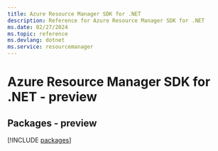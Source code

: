 ```yaml
---
title: Azure Resource Manager SDK for .NET
description: Reference for Azure Resource Manager SDK for .NET
ms.date: 02/27/2024
ms.topic: reference
ms.devlang: dotnet
ms.service: resourcemanager
---
```

# Azure Resource Manager SDK for .NET - preview
## Packages - preview
[!INCLUDE [packages](resource-manager-index.md)]